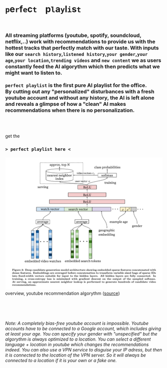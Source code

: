 # `p`e`r`f`e`c`t`&nbsp;&nbsp;&nbsp; p`l`a`y`l`i`s`t` <br><br>

### All streaming platforms (youtube, spotify, soundcloud, netflix,..) work with recommendations to provide us with the hottest tracks that perfectly match with our taste. With inputs like our `search history`,`listened history`,`your gender`,`your age`,`your location`,`trending videos` and `new content` we as users constantly feed the AI algorythm which then predicts what we might want to listen to. <br><br> `perfect playlist` is the first pure AI playlist for the office. <br> By cutting out any "personalized" disturbances with a fresh youtube account and without any history, the AI is left alone and reveals a glimpse of how a "clean" AI makes recommendations when there is no personalization.
<br>
<br>  

get the
### `> perfect playlist here <`

![](youtube-recommendation-algorythm-overview.png)  
overview, youtube recommendation algorythm ([source](https://towardsdatascience.com/using-deep-neural-networks-to-make-youtube-recommendations-dfc0a1a13d1e))

<br>
<br>
<br>

*Note: A completely bias-free youtube account is impossible. Youtube accounts have to be connected to a Google account, which includes giving at least your age. You can specify your gender with "unspecified" but the algorythm is always optimized to a location. You can select a different language + location in youtube which changes the recommendations indeed. You can also use a VPN service to disguise your IP adress, but then it is connected to the location of the VPN server. So it will always be connected to a location if it is your own or a fake one.*



